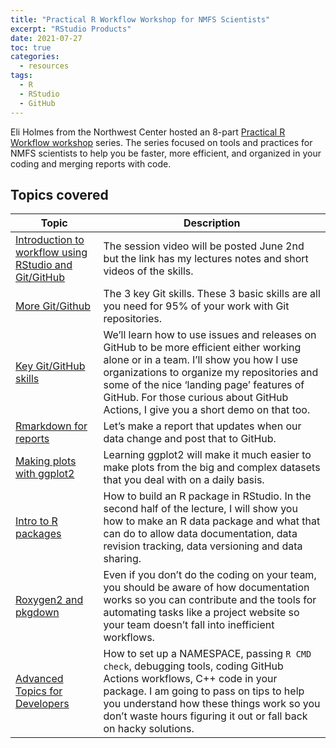 ```yaml
---
title: "Practical R Workflow Workshop for NMFS Scientists"
excerpt: "RStudio Products"
date: 2021-07-27
toc: true
categories:
  - resources
tags:
  - R
  - RStudio
  - GitHub
---
```


Eli Holmes from the Northwest Center hosted an 8-part [Practical R Workflow workshop](https://rverse-tutorials.github.io/RWorkflow-NWFSC-2021/) series. The series focused on tools and practices for NMFS scientists to help you be faster, more efficient, and organized in your coding and merging reports with code.

## Topics covered

| Topic | Description |
| ------------- | ------------- |
| [Introduction to workflow using RStudio and Git/GitHub](https://rverse-tutorials.github.io/RWorkflow-NWFSC-2021/week1.html)  | The session video will be posted June 2nd but the link has my lectures notes and short videos of the skills. | 
| [More Git/Github](https://rverse-tutorials.github.io/RWorkflow-NWFSC-2021/week2.html)  | The 3 key Git skills. These 3 basic skills are all you need for 95% of your work with Git repositories. |
| [Key Git/GitHub skills](https://rverse-tutorials.github.io/RWorkflow-NWFSC-2021/week3.html)  | We’ll learn how to use issues and releases on GitHub to be more efficient either working alone or in a team. I’ll show you how I use organizations to organize my repositories and some of the nice ‘landing page’ features of GitHub. For those curious about GitHub Actions, I give you a short demo on that too. | 
| [Rmarkdown for reports](https://rverse-tutorials.github.io/RWorkflow-NWFSC-2021/week4.html)  | Let’s make a report that updates when our data change and post that to GitHub. |
| [Making plots with ggplot2](https://rverse-tutorials.github.io/RWorkflow-NWFSC-2021/week5.html)  | Learning ggplot2 will make it much easier to make plots from the big and complex datasets that you deal with on a daily basis. |
| [Intro to R packages](https://rverse-tutorials.github.io/RWorkflow-NWFSC-2021/week6.html)  | How to build an R package in RStudio. In the second half of the lecture, I will show you how to make an R data package and what that can do to allow data documentation, data revision tracking, data versioning and data sharing. |
| [Roxygen2 and pkgdown](https://rverse-tutorials.github.io/RWorkflow-NWFSC-2021/week7.html)  | Even if you don’t do the coding on your team, you should be aware of how documentation works so you can contribute and the tools for automating tasks like a project website so your team doesn’t fall into inefficient workflows. |
| [Advanced Topics for Developers](https://rverse-tutorials.github.io/RWorkflow-NWFSC-2021/week8.html)  | How to set up a NAMESPACE, passing `R CMD check`, debugging tools, coding GitHub Actions workflows, C++ code in your package. I am going to pass on tips to help you understand how these things work so you don’t waste hours figuring it out or fall back on hacky solutions. |
